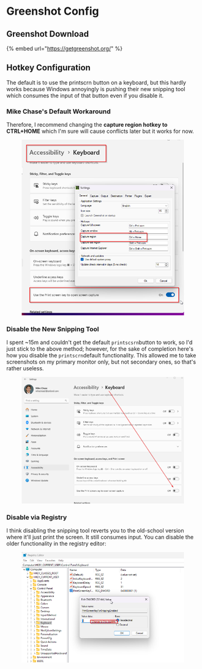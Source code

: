 # Greenshot Config

## Greenshot Download

{% embed url="https://getgreenshot.org/" %}

## Hotkey Configuration

The default is to use the printscrn button on a keyboard, but this hardly works because Windows annoyingly is pushing their new snipping tool which consumes the input of that button even if you disable it.

### Mike Chase's Default Workaround

Therefore, I recommend changing the **capture region hotkey to CTRL+HOME** which I'm sure will cause conflicts later but it works for now.

<figure><img src="../../../../../.gitbook/assets/image (4) (1) (1) (1) (1).png" alt=""><figcaption></figcaption></figure>

### Disable the New Snipping Tool

I spent \~15m and couldn't get the default `printscsrn`button to work, so I'd just stick to the above method; however, for the sake of completion here's how you disable the `printscrn`default functionality. This allowed me to take screenshots on my primary monitor only, but not secondary ones, so that's rather useless.

<figure><img src="../../../../../.gitbook/assets/image (3) (1) (1) (1) (1).png" alt=""><figcaption></figcaption></figure>

### Disable via Registry

I think disabling the snipping tool reverts you to the old-school version where it'll just print the screen. It still consumes input. You can disable the older functionality in the registry editor:

<figure><img src="../../../../../.gitbook/assets/image (5) (1) (1) (1) (1).png" alt=""><figcaption></figcaption></figure>

